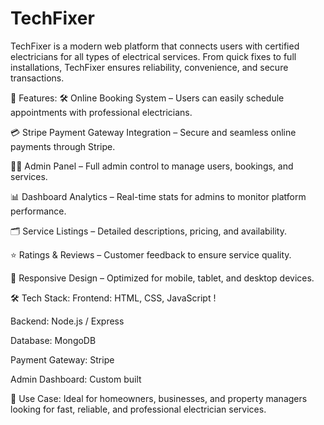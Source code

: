# TechFixer
TechFixer is a modern web platform that connects users with certified electricians for all types of electrical services. From quick fixes to full installations, TechFixer ensures reliability, convenience, and secure transactions.

🚀 Features:
🛠 Online Booking System – Users can easily schedule appointments with professional electricians.

💳 Stripe Payment Gateway Integration – Secure and seamless online payments through Stripe.

🧑‍💼 Admin Panel – Full admin control to manage users, bookings, and services.

📊 Dashboard Analytics – Real-time stats for admins to monitor platform performance.

🗂 Service Listings – Detailed descriptions, pricing, and availability.

⭐ Ratings & Reviews – Customer feedback to ensure service quality.

📱 Responsive Design – Optimized for mobile, tablet, and desktop devices.

🛠 Tech Stack:
Frontend: HTML, CSS, JavaScript !

Backend: Node.js / Express

Database: MongoDB 

Payment Gateway: Stripe

Admin Dashboard: Custom built 

📌 Use Case:
Ideal for homeowners, businesses, and property managers looking for fast, reliable, and professional electrician services.
